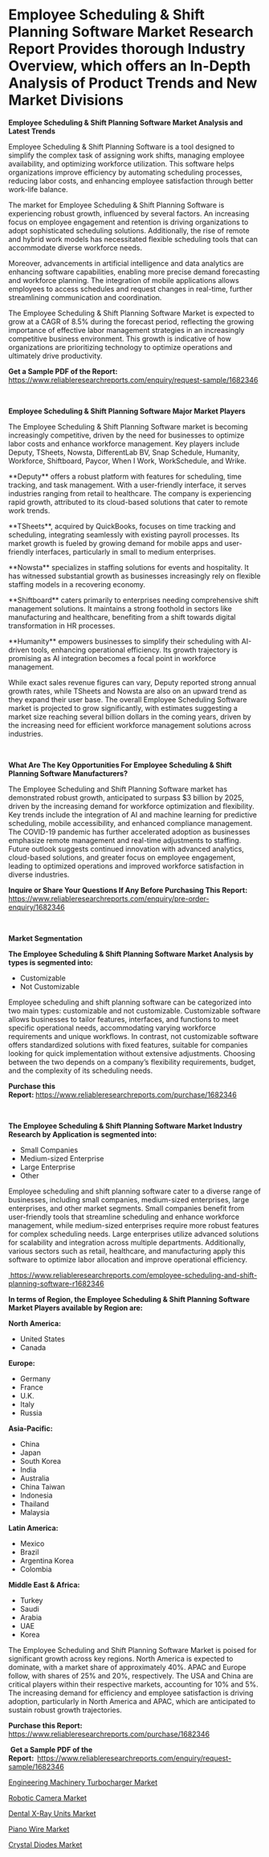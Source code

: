 <p><h1>Employee Scheduling & Shift Planning Software Market Research Report Provides thorough Industry Overview, which offers an In-Depth Analysis of Product Trends and New Market Divisions</h1></p><p><strong>Employee Scheduling & Shift Planning Software Market Analysis and Latest Trends</strong></p>
<p><p>Employee Scheduling & Shift Planning Software is a tool designed to simplify the complex task of assigning work shifts, managing employee availability, and optimizing workforce utilization. This software helps organizations improve efficiency by automating scheduling processes, reducing labor costs, and enhancing employee satisfaction through better work-life balance.</p><p>The market for Employee Scheduling & Shift Planning Software is experiencing robust growth, influenced by several factors. An increasing focus on employee engagement and retention is driving organizations to adopt sophisticated scheduling solutions. Additionally, the rise of remote and hybrid work models has necessitated flexible scheduling tools that can accommodate diverse workforce needs. </p><p>Moreover, advancements in artificial intelligence and data analytics are enhancing software capabilities, enabling more precise demand forecasting and workforce planning. The integration of mobile applications allows employees to access schedules and request changes in real-time, further streamlining communication and coordination.</p><p>The Employee Scheduling & Shift Planning Software Market is expected to grow at a CAGR of 8.5% during the forecast period, reflecting the growing importance of effective labor management strategies in an increasingly competitive business environment. This growth is indicative of how organizations are prioritizing technology to optimize operations and ultimately drive productivity.</p></p>
<p><strong>Get a Sample PDF of the Report:&nbsp;</strong> <a href="https://www.reliableresearchreports.com/enquiry/request-sample/1682346?utm_campaign=5&utm_medium=2&utm_source=Github&utm_content=ia&utm_term=01102024&utm_id=employee-scheduling-shift-planning-software">https://www.reliableresearchreports.com/enquiry/request-sample/1682346</a></p>
<p>&nbsp;</p>
<p><strong>Employee Scheduling & Shift Planning Software Major Market Players</strong></p>
<p><p>The Employee Scheduling & Shift Planning Software market is becoming increasingly competitive, driven by the need for businesses to optimize labor costs and enhance workforce management. Key players include Deputy, TSheets, Nowsta, DifferentLab BV, Snap Schedule, Humanity, Workforce, Shiftboard, Paycor, When I Work, WorkSchedule, and Wrike.</p><p>**Deputy** offers a robust platform with features for scheduling, time tracking, and task management. With a user-friendly interface, it serves industries ranging from retail to healthcare. The company is experiencing rapid growth, attributed to its cloud-based solutions that cater to remote work trends.</p><p>**TSheets**, acquired by QuickBooks, focuses on time tracking and scheduling, integrating seamlessly with existing payroll processes. Its market growth is fueled by growing demand for mobile apps and user-friendly interfaces, particularly in small to medium enterprises.</p><p>**Nowsta** specializes in staffing solutions for events and hospitality. It has witnessed substantial growth as businesses increasingly rely on flexible staffing models in a recovering economy.</p><p>**Shiftboard** caters primarily to enterprises needing comprehensive shift management solutions. It maintains a strong foothold in sectors like manufacturing and healthcare, benefiting from a shift towards digital transformation in HR processes.</p><p>**Humanity** empowers businesses to simplify their scheduling with AI-driven tools, enhancing operational efficiency. Its growth trajectory is promising as AI integration becomes a focal point in workforce management.</p><p>While exact sales revenue figures can vary, Deputy reported strong annual growth rates, while TSheets and Nowsta are also on an upward trend as they expand their user base. The overall Employee Scheduling Software market is projected to grow significantly, with estimates suggesting a market size reaching several billion dollars in the coming years, driven by the increasing need for efficient workforce management solutions across industries.</p></p>
<p>&nbsp;</p>
<p><strong>What Are The Key Opportunities For Employee Scheduling & Shift Planning Software Manufacturers?</strong></p>
<p><p>The Employee Scheduling and Shift Planning Software market has demonstrated robust growth, anticipated to surpass $3 billion by 2025, driven by the increasing demand for workforce optimization and flexibility. Key trends include the integration of AI and machine learning for predictive scheduling, mobile accessibility, and enhanced compliance management. The COVID-19 pandemic has further accelerated adoption as businesses emphasize remote management and real-time adjustments to staffing. Future outlook suggests continued innovation with advanced analytics, cloud-based solutions, and greater focus on employee engagement, leading to optimized operations and improved workforce satisfaction in diverse industries.</p></p>
<p><strong>Inquire or Share Your Questions If Any Before Purchasing This Report:</strong> <a href="https://www.reliableresearchreports.com/enquiry/pre-order-enquiry/1682346?utm_campaign=5&utm_medium=2&utm_source=Github&utm_content=ia&utm_term=01102024&utm_id=employee-scheduling-shift-planning-software">https://www.reliableresearchreports.com/enquiry/pre-order-enquiry/1682346</a></p>
<p>&nbsp;</p>
<p><strong>Market Segmentation</strong></p>
<p><strong>The Employee Scheduling & Shift Planning Software Market Analysis by types is segmented into:</strong></p>
<p><ul><li>Customizable</li><li>Not Customizable</li></ul></p>
<p><p>Employee scheduling and shift planning software can be categorized into two main types: customizable and not customizable. Customizable software allows businesses to tailor features, interfaces, and functions to meet specific operational needs, accommodating varying workforce requirements and unique workflows. In contrast, not customizable software offers standardized solutions with fixed features, suitable for companies looking for quick implementation without extensive adjustments. Choosing between the two depends on a company’s flexibility requirements, budget, and the complexity of its scheduling needs.</p></p>
<p><strong>Purchase this Report:&nbsp;</strong><a href="https://www.reliableresearchreports.com/purchase/1682346?utm_campaign=5&utm_medium=2&utm_source=Github&utm_content=ia&utm_term=01102024&utm_id=employee-scheduling-shift-planning-software">https://www.reliableresearchreports.com/purchase/1682346</a></p>
<p>&nbsp;</p>
<p><strong>The Employee Scheduling & Shift Planning Software Market Industry Research by Application is segmented into:</strong></p>
<p><ul><li>Small Companies</li><li>Medium-sized Enterprise</li><li>Large Enterprise</li><li>Other</li></ul></p>
<p><p>Employee scheduling and shift planning software cater to a diverse range of businesses, including small companies, medium-sized enterprises, large enterprises, and other market segments. Small companies benefit from user-friendly tools that streamline scheduling and enhance workforce management, while medium-sized enterprises require more robust features for complex scheduling needs. Large enterprises utilize advanced solutions for scalability and integration across multiple departments. Additionally, various sectors such as retail, healthcare, and manufacturing apply this software to optimize labor allocation and improve operational efficiency.</p></p>
<p><a href="https://www.reliableresearchreports.com/employee-scheduling-and-shift-planning-software-r1682346?utm_campaign=5&utm_medium=2&utm_source=Github&utm_content=ia&utm_term=01102024&utm_id=employee-scheduling-shift-planning-software">&nbsp;https://www.reliableresearchreports.com/employee-scheduling-and-shift-planning-software-r1682346</a></p>
<p><strong>In terms of Region, the Employee Scheduling & Shift Planning Software Market Players available by Region are:</strong></p>
<p>
    <p> <strong> North America: </strong>
        <ul>
            <li>United States</li>
            <li>Canada</li>
        </ul>
        </p> 
    <p> <strong> Europe: </strong>
        <ul>
            <li>Germany</li>
            <li>France</li>
            <li>U.K.</li>
            <li>Italy</li>
            <li>Russia</li>
        </ul>
        </p> 
    <p> <strong> Asia-Pacific: </strong>
        <ul>
            <li>China</li>
            <li>Japan</li>
            <li>South Korea</li>
            <li>India</li>
            <li>Australia</li>
            <li>China Taiwan</li>
            <li>Indonesia</li>
            <li>Thailand</li>
            <li>Malaysia</li>
        </ul>
        </p> 
    <p> <strong> Latin America: </strong>
        <ul>
            <li>Mexico</li>
            <li>Brazil</li>
            <li>Argentina Korea</li>
            <li>Colombia</li>
        </ul>
        </p> 
    <p> <strong> Middle East & Africa: </strong>
        <ul>
            <li>Turkey</li>
            <li>Saudi</li>
            <li>Arabia</li>
            <li>UAE</li>
            <li>Korea</li>
        </ul>
    </p>
    </p>
<p><p>The Employee Scheduling and Shift Planning Software Market is poised for significant growth across key regions. North America is expected to dominate, with a market share of approximately 40%. APAC and Europe follow, with shares of 25% and 20%, respectively. The USA and China are critical players within their respective markets, accounting for 10% and 5%. The increasing demand for efficiency and employee satisfaction is driving adoption, particularly in North America and APAC, which are anticipated to sustain robust growth trajectories.</p></p>
<p><strong>Purchase this Report: </strong><a href="https://www.reliableresearchreports.com/purchase/1682346?utm_campaign=5&utm_medium=2&utm_source=Github&utm_content=ia&utm_term=01102024&utm_id=employee-scheduling-shift-planning-software">https://www.reliableresearchreports.com/purchase/1682346</a></p>
<p>&nbsp;<strong>Get a Sample PDF of the Report:&nbsp;&nbsp;</strong><a href="https://www.reliableresearchreports.com/enquiry/request-sample/1682346?utm_campaign=5&utm_medium=2&utm_source=Github&utm_content=ia&utm_term=01102024&utm_id=employee-scheduling-shift-planning-software">https://www.reliableresearchreports.com/enquiry/request-sample/1682346</a></p>
<p><strong></strong></p>
<p><p><a href="https://medium.com/@vanessa.grant665567/global-engineering-machinery-turbocharger-industry-analysis-share-growth-trends-and-forecast-f634b5904b00?postPublishedType=repub&utm_campaign=5&utm_medium=2&utm_source=Github&utm_content=ia&utm_term=01102024&utm_id=employee-scheduling-shift-planning-software">Engineering Machinery Turbocharger Market</a></p><p><a href="https://issuu.com/reportprime-2/docs/robotic-camera-market-size-2030.ppt_392a0279578d7b?utm_campaign=5&utm_medium=2&utm_source=Github&utm_content=ia&utm_term=01102024&utm_id=employee-scheduling-shift-planning-software">Robotic Camera Market</a></p><p><a href="https://github.com/NargisHussain75/Market-Research-Report-List-1/blob/main/dental-x-ray-units-market.md?utm_campaign=5&utm_medium=2&utm_source=Github&utm_content=ia&utm_term=01102024&utm_id=employee-scheduling-shift-planning-software">Dental X-Ray Units Market</a></p><p><a href="https://www.linkedin.com/pulse/global-piano-wire-market-size-share-analysis-product-type-gvvxf?utm_campaign=5&utm_medium=2&utm_source=Github&utm_content=ia&utm_term=01102024&utm_id=employee-scheduling-shift-planning-software">Piano Wire Market</a></p><p><a href="https://issuu.com/reportprime-2/docs/crystal-diodes-market-size-2030.ppt_988d8411ef3836?utm_campaign=5&utm_medium=2&utm_source=Github&utm_content=ia&utm_term=01102024&utm_id=employee-scheduling-shift-planning-software">Crystal Diodes Market</a></p></p>